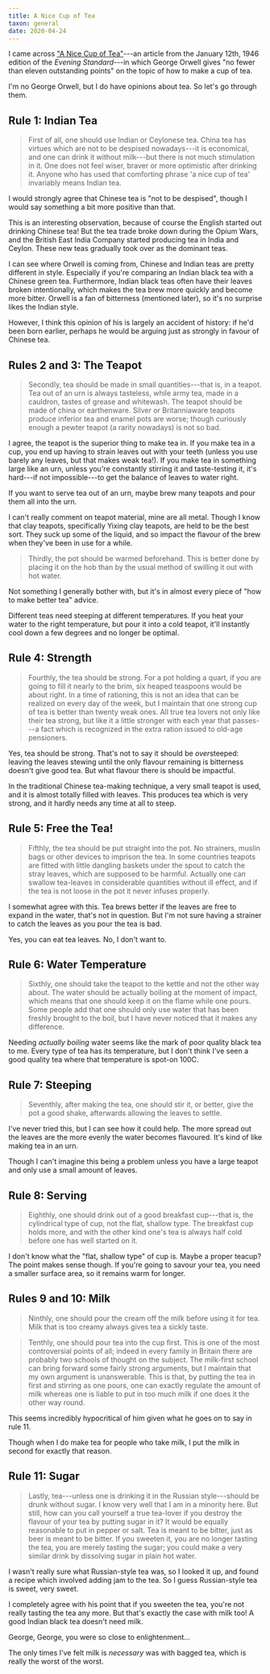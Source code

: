 ```yaml
---
title: A Nice Cup of Tea
taxon: general
date: 2020-04-24
---
```


I came across ["A Nice Cup of Tea"][]---an article from the January
12th, 1946 edition of the *Evening Standard*---in which George Orwell
gives "no fewer than eleven outstanding points" on the topic of how to
make a cup of tea.

I'm no George Orwell, but I do have opinions about tea.  So let's go
through them.

["A Nice Cup of Tea"]: https://orwell.ru/library/articles/tea/english/e_tea

Rule 1: Indian Tea
------------------

> First of all, one should use Indian or Ceylonese tea.  China tea has
> virtues which are not to be despised nowadays---it is economical,
> and one can drink it without milk---but there is not much
> stimulation in it.  One does not feel wiser, braver or more
> optimistic after drinking it.  Anyone who has used that comforting
> phrase 'a nice cup of tea' invariably means Indian tea.

I would strongly agree that Chinese tea is "not to be despised",
though I would say something a bit more positive than that.

This is an interesting observation, because of course the English
started out drinking Chinese tea!  But the tea trade broke down during
the Opium Wars, and the British East India Company started producing
tea in India and Ceylon.  These new teas gradually took over as the
dominant teas.

I can see where Orwell is coming from, Chinese and Indian teas are
pretty different in style.  Especially if you're comparing an Indian
black tea with a Chinese green tea.  Furthermore, Indian black teas
often have their leaves broken intentionally, which makes the tea brew
more quickly and become more bitter.  Orwell is a fan of bitterness
(mentioned later), so it's no surprise likes the Indian style.

However, I think this opinion of his is largely an accident of
history: if he'd been born earlier, perhaps he would be arguing just
as strongly in favour of Chinese tea.


Rules 2 and 3: The Teapot
--------------------------

> Secondly, tea should be made in small quantities---that is, in a
> teapot.  Tea out of an urn is always tasteless, while army tea, made
> in a cauldron, tastes of grease and whitewash.  The teapot should be
> made of china or earthenware.  Silver or Britanniaware teapots
> produce inferior tea and enamel pots are worse; though curiously
> enough a pewter teapot (a rarity nowadays) is not so bad.

I agree, the teapot is the superior thing to make tea in.  If you make
tea in a cup, you end up having to strain leaves out with your teeth
(unless you use barely any leaves, but that makes weak tea!).  If you
make tea in something large like an urn, unless you're constantly
stirring it and taste-testing it, it's hard---if not impossible---to
get the balance of leaves to water right.

If you want to serve tea out of an urn, maybe brew many teapots and
pour them all into the urn.

I can't really comment on teapot material, mine are all metal.  Though
I know that clay teapots, specifically Yixing clay teapots, are held
to be the best sort.  They suck up some of the liquid, and so impact
the flavour of the brew when they've been in use for a while.

> Thirdly, the pot should be warmed beforehand.  This is better done
> by placing it on the hob than by the usual method of swilling it out
> with hot water.

Not something I generally bother with, but it's in almost every piece
of "how to make better tea" advice.

Different teas need steeping at different temperatures.  If you heat
your water to the right temperature, but pour it into a cold teapot,
it'll instantly cool down a few degrees and no longer be optimal.


Rule 4: Strength
----------------

> Fourthly, the tea should be strong.  For a pot holding a quart, if
> you are going to fill it nearly to the brim, six heaped teaspoons
> would be about right.  In a time of rationing, this is not an idea
> that can be realized on every day of the week, but I maintain that
> one strong cup of tea is better than twenty weak ones.  All true tea
> lovers not only like their tea strong, but like it a little stronger
> with each year that passes---a fact which is recognized in the extra
> ration issued to old-age pensioners.

Yes, tea should be strong.  That's not to say it should be
*over*steeped: leaving the leaves stewing until the only flavour
remaining is bitterness doesn't give good tea.  But what flavour there
is should be impactful.

In the traditional Chinese tea-making technique, a very small teapot
is used, and it is almost totally filled with leaves.  This produces
tea which is very strong, and it hardly needs any time at all to
steep.


Rule 5: Free the Tea!
---------------------

> Fifthly, the tea should be put straight into the pot.  No strainers,
> muslin bags or other devices to imprison the tea.  In some countries
> teapots are fitted with little dangling baskets under the spout to
> catch the stray leaves, which are supposed to be harmful.  Actually
> one can swallow tea-leaves in considerable quantities without ill
> effect, and if the tea is not loose in the pot it never infuses
> properly.

I somewhat agree with this.  Tea brews better if the leaves are free
to expand in the water, that's not in question.  But I'm not sure
having a strainer to catch the leaves as you pour the tea is bad.

Yes, you can eat tea leaves.  No, I don't want to.


Rule 6: Water Temperature
-------------------------

> Sixthly, one should take the teapot to the kettle and not the other
> way about.  The water should be actually boiling at the moment of
> impact, which means that one should keep it on the flame while one
> pours.  Some people add that one should only use water that has been
> freshly brought to the boil, but I have never noticed that it makes
> any difference.

Needing *actually boiling* water seems like the mark of poor quality
black tea to me.  Every type of tea has its temperature, but I don't
think I've seen a good quality tea where that temperature is spot-on
100C.


Rule 7: Steeping
----------------

> Seventhly, after making the tea, one should stir it, or better, give
> the pot a good shake, afterwards allowing the leaves to settle.

I've never tried this, but I can see how it could help.  The more
spread out the leaves are the more evenly the water becomes flavoured.
It's kind of like making tea in an urn.

Though I can't imagine this being a problem unless you have a large
teapot and only use a small amount of leaves.


Rule 8: Serving
---------------

> Eighthly, one should drink out of a good breakfast cup---that is,
> the cylindrical type of cup, not the flat, shallow type.  The
> breakfast cup holds more, and with the other kind one's tea is
> always half cold before one has well started on it.

I don't know what the "flat, shallow type" of cup is.  Maybe a proper
teacup?  The point makes sense though.  If you're going to savour your
tea, you need a smaller surface area, so it remains warm for longer.


Rules 9 and 10: Milk
---------------------

> Ninthly, one should pour the cream off the milk before using it for
> tea.  Milk that is too creamy always gives tea a sickly taste.

> Tenthly, one should pour tea into the cup first. This is one of the
> most controversial points of all; indeed in every family in Britain
> there are probably two schools of thought on the subject. The
> milk-first school can bring forward some fairly strong arguments,
> but I maintain that my own argument is unanswerable.  This is that,
> by putting the tea in first and stirring as one pours, one can
> exactly regulate the amount of milk whereas one is liable to put in
> too much milk if one does it the other way round.

This seems incredibly hypocritical of him given what he goes on to say
in rule 11.

Though when I do make tea for people who take milk, I put the milk in
second for exactly that reason.


Rule 11: Sugar
--------------

> Lastly, tea---unless one is drinking it in the Russian
> style---should be drunk without sugar.  I know very well that I am
> in a minority here.  But still, how can you call yourself a true
> tea-lover if you destroy the flavour of your tea by putting sugar in
> it?  It would be equally reasonable to put in pepper or salt.  Tea
> is meant to be bitter, just as beer is meant to be bitter.  If you
> sweeten it, you are no longer tasting the tea, you are merely
> tasting the sugar; you could make a very similar drink by dissolving
> sugar in plain hot water.

I wasn't really sure what Russian-style tea was, so I looked it up,
and found a recipe which involved adding jam to the tea.  So I guess
Russian-style tea is sweet, very sweet.

I completely agree with his point that if you sweeten the tea, you're
not really tasting the tea any more.  But that's exactly the case with
milk too!  A good Indian black tea doesn't need milk.

George, George, you were so close to enlightenment...

The only times I've felt milk is *necessary* was with bagged tea,
which is really the worst of the worst.
